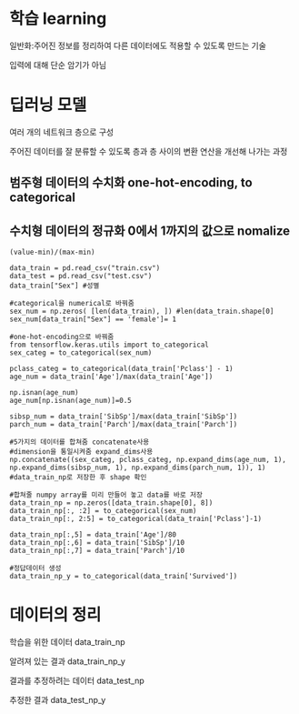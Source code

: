 # 학습 learning
일반화:주어진 정보를 정리하여 다른 데이터에도 적용할 수 있도록 만드는 기술

입력에 대해 단순 암기가 아님


# 딥러닝 모델
여러 개의 네트워크 층으로 구성

주어진 데이터를 잘 분류할 수 있도록 층과 층 사이의 변환 연산을 개선해 나가는 과정


## 범주형 데이터의 수치화 one-hot-encoding, to categorical

## 수치형 데이터의 정규화 0에서 1까지의 값으로 nomalize

` (value-min)/(max-min) `


```
data_train = pd.read_csv("train.csv")
data_test = pd.read_csv("test.csv")
data_train["Sex"] #성별

#categorical을 numerical로 바꿔줌
sex_num = np.zeros( [len(data_train), ]) #len(data_train.shape[0]
sex_num[data_train["Sex"] == 'female']= 1

#one-hot-encoding으로 바꿔줌
from tensorflow.keras.utils import to_categorical
sex_categ = to_categorical(sex_num)

pclass_categ = to_categorical(data_train['Pclass'] - 1)
age_num = data_train['Age']/max(data_train['Age'])

np.isnan(age_num)
age_num[np.isnan(age_num)]=0.5

sibsp_num = data_train['SibSp']/max(data_train['SibSp'])
parch_num = data_train['Parch']/max(data_train['Parch'])

#5가지의 데이터를 합쳐줌 concatenate사용
#dimension을 통일시켜줌 expand_dims사용
np.concatenate((sex_categ, pclass_categ, np.expand_dims(age_num, 1), np.expand_dims(sibsp_num, 1), np.expand_dims(parch_num, 1)), 1)
#data_train_np로 저장한 후 shape 확인

#합쳐줄 numpy array를 미리 만들어 놓고 data를 바로 저장
data_train_np = np.zeros([data_train.shape[0], 8])
data_train_np[:, :2] = to_categorical(sex_num)
data_train_np[:, 2:5] = to_categorical(data_train['Pclass']-1)

data_train_np[:,5] = data_train['Age']/80
data_train_np[:,6] = data_train['SibSp']/10
data_train_np[:,7] = data_train['Parch']/10

#정답데이터 생성
data_train_np_y = to_categorical(data_train['Survived'])

```

# 데이터의 정리

학습을 위한 데이터 data_train_np

알려져 있는 결과 data_train_np_y

결과를 추정하려는 데이터 data_test_np

추정한 결과 data_test_np_y
